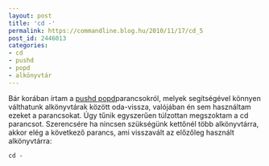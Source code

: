 ```yaml
---
layout: post
title: 'cd -'
permalink: https://commandline.blog.hu/2010/11/17/cd_5
post_id: 2446013
categories: 
- cd
- pushd
- popd
- alkönyvtár
---
```


Bár korában írtam a 
[pushd popd](http://commandline.blog.hu/2010/01/16/pushd_popd)parancsokról, melyek segítségével könnyen válthatunk alkönyvtárak között oda-vissza, valójában én sem használtam ezeket a parancsokat. Úgy tűnik egyszerűen túlzottan megszoktam a cd parancsot. 
Szerencsére ha nincsen szükségünk kettőnél több alkönyvtárra, akkor elég a következő parancs, ami visszavált az előzőleg használt alkönyvtárra: 
```
cd -
```